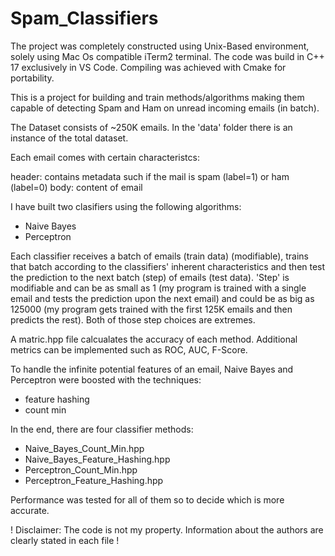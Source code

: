 # Spam_Classifiers

The project was completely constructed using Unix-Based environment, solely using Mac Os compatible iTerm2 terminal. The code was build in C++ 17 exclusively in VS Code. Compiling was achieved with Cmake for portability.

This is a project for building and train methods/algorithms making them capable of detecting Spam and Ham on unread incoming emails (in batch).

The Dataset consists of ~250K emails. In the 'data' folder there is an instance of the total dataset.

Each email comes with certain characteristcs:

header: contains metadata such if the mail is spam (label=1) or ham (label=0)
body: content of email

I have built two clasifiers using the following algorithms:

- Naive Bayes
- Perceptron

Each classifier receives a batch of emails (train data) (modifiable), trains that batch according to the classifiers' inherent characteristics and then test the prediction to the next batch (step) of emails (test data). 'Step' is modifiable and can be as small as 1 (my program is trained with a single email and tests the prediction upon the next email) and could be as big as 125000 (my program gets trained with the first 125K emails and then predicts the rest). Both of those step choices are extremes.

A matric.hpp file calcualates the accuracy of each method. Additional metrics can be implemented such as ROC, AUC, F-Score.

To handle the infinite potential features of an email, Naive Bayes and Perceptron were boosted with the techniques:

- feature hashing
- count min

In the end, there are four classifier methods:

- Naive_Bayes_Count_Min.hpp
- Naive_Bayes_Feature_Hashing.hpp
- Perceptron_Count_Min.hpp
- Perceptron_Feature_Hashing.hpp

Performance was tested for all of them so to decide which is more accurate.

! Disclaimer: The code is not my property. Information about the authors are clearly stated in each file !
